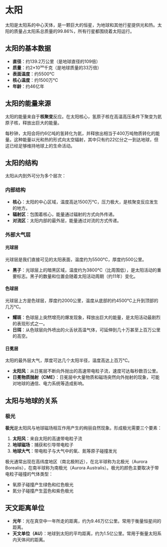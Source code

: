 # 太阳

太阳是太阳系的中心天体，是一颗巨大的恒星，为地球和其他行星提供光和热。太阳的质量占太阳系总质量的99.86%，所有行星都围绕着太阳运行。

## 太阳的基本数据

- **直径**：约139.2万公里（是地球直径的109倍）
- **质量**：约2×10³⁰千克（是地球质量的33万倍）
- **表面温度**：约5500℃
- **核心温度**：约1500万℃
- **年龄**：约46亿年

## 太阳的能量来源

太阳的能量来自于**核聚变**反应。在太阳核心，氢原子核在高温高压条件下聚变为氦原子核，释放出巨大的能量。

每秒钟，太阳会将约6亿吨的氢转化为氦，并释放出相当于400万吨物质转化的能量。这种能量以光和热的形式向太空辐射，其中只有约22亿分之一到达地球，但这已经足够维持地球上的生命活动。

## 太阳的结构

太阳从内到外可分为多个层次：

### 内部结构
- **核心**：太阳的中心区域，温度高达1500万℃，压力极大，是核聚变反应发生的地方。
- **辐射区**：包围着核心，能量通过辐射的方式向外传递。
- **对流区**：太阳内部的最外层，能量通过对流的方式传递。

### 外部大气层

#### 光球层

光球层是我们直接可见的太阳表面，温度约为5500℃，厚度约500公里。
- **黑子**：光球层上的暗黑区域，温度约为3800℃（比周围低），是太阳活动的重要标志。黑子的数量和位置会随着太阳活动周期（约11年）变化。

#### 色球层

光球层上方是色球层，厚度约2000公里，温度从底部的约4500℃上升到顶部的几万℃。
- **耀斑**：色球层上突然增亮的爆发现象，释放出巨大的能量，是太阳活动最剧烈的表现形式之一。
- **日珥**：从色球层向外喷出的火舌状高温气体，可延伸到几十万甚至上百万公里的高空。

#### 日冕层

太阳的最外层大气，厚度可达几个太阳半径，温度高达上百万℃。
- **太阳风**：从日冕层不断向外抛出的高速带电粒子流，速度可达每秒数百公里。
- **日冕物质抛射（CME）**：日冕层中大量物质和磁场突然向外抛射的现象，可能对地球的通信、电力系统等造成影响。

## 太阳与地球的关系

### 极光

**极光**是太阳风与地球磁场相互作用产生的绚丽自然现象。形成极光需要三个要素：
1. **太阳风**：来自太阳的高速带电粒子流
2. **地球磁场**：捕获和引导带电粒子
3. **地球大气**：带电粒子与大气中的氧、氮等原子碰撞发光

极光通常出现在高纬度地区（南北极附近），在北半球称为北极光（Aurora Borealis），在南半球称为南极光（Aurora Australis）。极光的颜色主要取决于带电粒子碰撞的气体类型：
- 氧原子碰撞产生绿色和红色极光
- 氮分子碰撞产生蓝色和紫色极光

## 天文距离单位

- **光年**：光在真空中一年所走的距离，约为9.46万亿公里。常用于衡量恒星间的距离。
- **天文单位（AU）**：地球到太阳的平均距离，约为1.5亿公里。常用于衡量太阳系内天体间的距离。